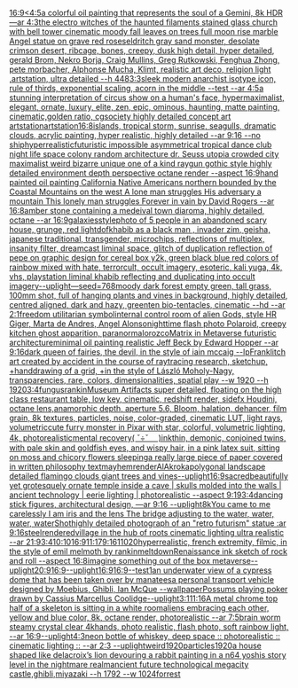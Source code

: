 [16:9](https://www.ebank.nz/aiartgenerator?category=16%3A9)[<4:5](https://www.ebank.nz/aiartgenerator?category=%3C4%3A5)[a colorful oil painting that represents the soul of a Gemini, 8k HDR —ar 4:3](https://www.ebank.nz/aiartgenerator?category=a%2520colorful%2520oil%2520painting%2520that%2520represents%2520the%2520soul%2520of%2520a%2520Gemini%2C%25208k%2520HDR%2520%E2%80%94ar%25204%3A3)[the electro  witches of the haunted filaments  stained glass church with bell tower cinematic moody fall leaves on trees full moon rise marble Angel statue on grave red roses](https://www.ebank.nz/aiartgenerator?category=the%2520electro%2520%2520witches%2520of%2520the%2520haunted%2520filaments%2520%2520stained%2520glass%2520church%2520with%2520bell%2520tower%2520cinematic%2520moody%2520fall%2520leaves%2520on%2520trees%2520full%2520moon%2520rise%2520marble%2520Angel%2520statue%2520on%2520grave%2520red%2520roses)[eldritch gray sand monster, desolate crimson desert, ribcage, bones, creepy, dusk high detail, hyper detailed, gerald Brom, Nekro Borja, Craig Mullins, Greg Rutkowski, Fenghua Zhong, pete morbacher, Alphonse Mucha, Klimt, realistic art deco, religion light ,artstation, ultra detailed --h 448](https://www.ebank.nz/aiartgenerator?category=eldritch%2520gray%2520sand%2520monster%2C%2520desolate%2520crimson%2520desert%2C%2520ribcage%2C%2520bones%2C%2520creepy%2C%2520dusk%2520high%2520detail%2C%2520hyper%2520detailed%2C%2520gerald%2520Brom%2C%2520Nekro%2520Borja%2C%2520Craig%2520Mullins%2C%2520Greg%2520Rutkowski%2C%2520Fenghua%2520Zhong%2C%2520pete%2520morbacher%2C%2520Alphonse%2520Mucha%2C%2520Klimt%2C%2520realistic%2520art%2520deco%2C%2520religion%2520light%2520%2Cartstation%2C%2520ultra%2520detailed%2520--h%2520448)[3:3](https://www.ebank.nz/aiartgenerator?category=3%3A3)[](https://www.ebank.nz/aiartgenerator?category=)[sleek modern anarchist isotype icon, rule of thirds, exponential scaling, acorn in the middle --test --ar 4:5](https://www.ebank.nz/aiartgenerator?category=sleek%2520modern%2520anarchist%2520isotype%2520icon%2C%2520rule%2520of%2520thirds%2C%2520exponential%2520scaling%2C%2520acorn%2520in%2520the%2520middle%2520--test%2520--ar%25204%3A5)[a stunning interpretation of circus show on a human's face, hypermaximalist, elegant, ornate, luxury, elite, zen, epic, ominous, haunting, matte painting, cinematic,golden ratio, cgsociety highly detailed concept art artstation](https://www.ebank.nz/aiartgenerator?category=a%2520stunning%2520interpretation%2520of%2520circus%2520show%2520on%2520a%2520human%27s%2520face%2C%2520hypermaximalist%2C%2520elegant%2C%2520ornate%2C%2520luxury%2C%2520elite%2C%2520zen%2C%2520epic%2C%2520ominous%2C%2520haunting%2C%2520matte%2520painting%2C%2520cinematic%2Cgolden%2520ratio%2C%2520cgsociety%2520highly%2520detailed%2520concept%2520art%2520artstation)[artstation](https://www.ebank.nz/aiartgenerator?category=artstation)[16:8](https://www.ebank.nz/aiartgenerator?category=16%3A8)[islands, tropical storm, sunrise, seagulls, dramatic clouds, acrylic painting, hyper realistic, highly detailed --ar 9:16 --no ship](https://www.ebank.nz/aiartgenerator?category=islands%2C%2520tropical%2520storm%2C%2520sunrise%2C%2520seagulls%2C%2520dramatic%2520clouds%2C%2520acrylic%2520painting%2C%2520hyper%2520realistic%2C%2520highly%2520detailed%2520--ar%25209%3A16%2520--no%2520ship)[hyperrealistic](https://www.ebank.nz/aiartgenerator?category=hyperrealistic)[futuristic impossible asymmetrical tropical dance club night life space colony random architecture dr. Seuss utopia crowded city maximalist weird bizarre unique one of a kind raygun gothic style highly detailed environment depth perspective octane render --aspect 16:9](https://www.ebank.nz/aiartgenerator?category=futuristic%2520impossible%2520asymmetrical%2520tropical%2520dance%2520club%2520night%2520life%2520space%2520colony%2520random%2520architecture%2520dr.%2520Seuss%2520utopia%2520crowded%2520city%2520maximalist%2520weird%2520bizarre%2520unique%2520one%2520of%2520a%2520kind%2520raygun%2520gothic%2520style%2520highly%2520detailed%2520environment%2520depth%2520perspective%2520octane%2520render%2520--aspect%252016%3A9)[hand painted oil painting California Native Americans northern bounded by the Coastal Mountains on the west A lone man struggles His adversary a mountain This lonely man struggles Forever in vain by David Rogers --ar 16:8](https://www.ebank.nz/aiartgenerator?category=hand%2520painted%2520oil%2520painting%2520California%2520Native%2520Americans%2520northern%2520bounded%2520by%2520the%2520Coastal%2520Mountains%2520on%2520the%2520west%2520A%2520lone%2520man%2520struggles%2520His%2520adversary%2520a%2520mountain%2520This%2520lonely%2520man%2520struggles%2520Forever%2520in%2520vain%2520by%2520David%2520Rogers%2520--ar%252016%3A8)[amber stone containing a medeival town diaroma, highly detailed, octane --ar 16:9](https://www.ebank.nz/aiartgenerator?category=amber%2520stone%2520containing%2520a%2520medeival%2520town%2520diaroma%2C%2520highly%2520detailed%2C%2520octane%2520--ar%252016%3A9)[galaxies](https://www.ebank.nz/aiartgenerator?category=galaxies)[style](https://www.ebank.nz/aiartgenerator?category=style)[photo of 5 people in an abandoned scary house, grunge, red light](https://www.ebank.nz/aiartgenerator?category=photo%2520of%25205%2520people%2520in%2520an%2520abandoned%2520scary%2520house%2C%2520grunge%2C%2520red%2520light)[dof](https://www.ebank.nz/aiartgenerator?category=dof)[khabib as a black man , invader zim, geisha, japanese traditional, transgender, microchips, reflections of multiplex, insanity filter,  dreamcast liminal space, glitch of duplication reflection of pepe on graphic design for cereal box y2k, green black blue red colors of rainbow mixed with hate, terrorcult, occult imagery, esoteric, kali yuga, 4k, vhs, playstation liminal khabib reflecting and duplicating into occult imagery](https://www.ebank.nz/aiartgenerator?category=khabib%2520as%2520a%2520black%2520man%2520%2C%2520invader%2520zim%2C%2520geisha%2C%2520japanese%2520traditional%2C%2520transgender%2C%2520microchips%2C%2520reflections%2520of%2520multiplex%2C%2520insanity%2520filter%2C%2520%2520dreamcast%2520liminal%2520space%2C%2520glitch%2520of%2520duplication%2520reflection%2520of%2520pepe%2520on%2520graphic%2520design%2520for%2520cereal%2520box%2520y2k%2C%2520green%2520black%2520blue%2520red%2520colors%2520of%2520rainbow%2520mixed%2520with%2520hate%2C%2520terrorcult%2C%2520occult%2520imagery%2C%2520esoteric%2C%2520kali%2520yuga%2C%25204k%2C%2520vhs%2C%2520playstation%2520liminal%2520khabib%2520reflecting%2520and%2520duplicating%2520into%2520occult%2520imagery)[--uplight](https://www.ebank.nz/aiartgenerator?category=--uplight)[—seed=768](https://www.ebank.nz/aiartgenerator?category=%E2%80%94seed%3D768)[moody dark forest empty green, tall grass, 100mm shot, full of hanging plants and vines in background, highly detailed, centred aligned, dark and hazy, greenten bio-tentacles, cinematic --hd --ar 2:1](https://www.ebank.nz/aiartgenerator?category=moody%2520dark%2520forest%2520empty%2520green%2C%2520tall%2520grass%2C%2520100mm%2520shot%2C%2520full%2520of%2520hanging%2520plants%2520and%2520vines%2520in%2520background%2C%2520highly%2520detailed%2C%2520centred%2520aligned%2C%2520dark%2520and%2520hazy%2C%2520greenten%2520bio-tentacles%2C%2520cinematic%2520--hd%2520--ar%25202%3A1)[freedom utilitarian symbol](https://www.ebank.nz/aiartgenerator?category=freedom%2520utilitarian%2520symbol)[internal control room of alien Gods, style HR Giger, Marta de Andres, Angel Alonso](https://www.ebank.nz/aiartgenerator?category=internal%2520control%2520room%2520of%2520alien%2520Gods%2C%2520style%2520HR%2520Giger%2C%2520Marta%2520de%2520Andres%2C%2520Angel%2520Alonso)[nighttime flash photo Polaroid, creepy kitchen ghost apparition, paranormal](https://www.ebank.nz/aiartgenerator?category=nighttime%2520flash%2520photo%2520Polaroid%2C%2520creepy%2520kitchen%2520ghost%2520apparition%2C%2520paranormal)[orozco](https://www.ebank.nz/aiartgenerator?category=orozco)[Matrix in Metaverse futuristic architecture](https://www.ebank.nz/aiartgenerator?category=Matrix%2520in%2520Metaverse%2520futuristic%2520architecture)[minimal oil painting realistic Jeff Beck by Edward Hopper --ar 9:16](https://www.ebank.nz/aiartgenerator?category=minimal%2520oil%2520painting%2520realistic%2520Jeff%2520Beck%2520by%2520Edward%2520Hopper%2520--ar%25209%3A16)[dark queen of fairies, the devil, in the style of iain mccaig --lp](https://www.ebank.nz/aiartgenerator?category=dark%2520queen%2520of%2520fairies%2C%2520the%2520devil%2C%2520in%2520the%2520style%2520of%2520iain%2520mccaig%2520--lp)[Frank](https://www.ebank.nz/aiartgenerator?category=Frank)[litch art created by accident in the course of raytracing research, sketchup, +handdrawing of a grid, +in the style of László Moholy-Nagy, transparencies, rare, colors, dimensionalities, spatial play --w 1920 --h 1920](https://www.ebank.nz/aiartgenerator?category=litch%2520art%2520created%2520by%2520accident%2520in%2520the%2520course%2520of%2520raytracing%2520research%2C%2520sketchup%2C%2520%2Bhanddrawing%2520of%2520a%2520grid%2C%2520%2Bin%2520the%2520style%2520of%2520L%C3%A1szl%C3%B3%2520Moholy-Nagy%2C%2520transparencies%2C%2520rare%2C%2520colors%2C%2520dimensionalities%2C%2520spatial%2520play%2520--w%25201920%2520--h%25201920)[3:4](https://www.ebank.nz/aiartgenerator?category=3%3A4)[fungus](https://www.ebank.nz/aiartgenerator?category=fungus)[rankin](https://www.ebank.nz/aiartgenerator?category=rankin)[Museum Artifacts  super detailed, floating on the high class restaurant table, low key, cinematic, redshift render, sidefx Houdini, octane lens,anamorphic depth, aperture 5.6, Bloom, halation, dehancer, film grain, 8k textures, particles, noise, color-graded, cinematic LUT, light rays, volumetric](https://www.ebank.nz/aiartgenerator?category=Museum%2520Artifacts%2520%2520super%2520detailed%2C%2520floating%2520on%2520the%2520high%2520class%2520restaurant%2520table%2C%2520low%2520key%2C%2520cinematic%2C%2520redshift%2520render%2C%2520sidefx%2520Houdini%2C%2520octane%2520lens%2Canamorphic%2520depth%2C%2520aperture%25205.6%2C%2520Bloom%2C%2520halation%2C%2520dehancer%2C%2520film%2520grain%2C%25208k%2520textures%2C%2520particles%2C%2520noise%2C%2520color-graded%2C%2520cinematic%2520LUT%2C%2520light%2520rays%2C%2520volumetric)[cute furry monster in Pixar with star, colorful, volumetric lighting, 4k, photorealistic](https://www.ebank.nz/aiartgenerator?category=cute%2520furry%2520monster%2520in%2520Pixar%2520with%2520star%2C%2520colorful%2C%2520volumetric%2520lighting%2C%25204k%2C%2520photorealistic)[mental recovery](https://www.ebank.nz/aiartgenerator?category=mental%2520recovery)[( ˇ÷ˇ　 )](https://www.ebank.nz/aiartgenerator?category=%28%2520%CB%87%C3%B7%CB%87%E3%80%80%2520%29)[ink](https://www.ebank.nz/aiartgenerator?category=ink)[thin, demonic, conjoined twins, with pale skin and goldfish eyes, and wispy hair, in a pink latex suit, sitting on moss and chicory flowers sleeping](https://www.ebank.nz/aiartgenerator?category=thin%2C%2520demonic%2C%2520conjoined%2520twins%2C%2520with%2520pale%2520skin%2520and%2520goldfish%2520eyes%2C%2520and%2520wispy%2520hair%2C%2520in%2520a%2520pink%2520latex%2520suit%2C%2520sitting%2520on%2520moss%2520and%2520chicory%2520flowers%2520sleeping)[a really large piece of paper covered in written philosophy text](https://www.ebank.nz/aiartgenerator?category=a%2520really%2520large%2520piece%2520of%2520paper%2520covered%2520in%2520written%2520philosophy%2520text)[mayhem](https://www.ebank.nz/aiartgenerator?category=mayhem)[render](https://www.ebank.nz/aiartgenerator?category=render)[AlAkroka](https://www.ebank.nz/aiartgenerator?category=AlAkroka)[polygonal landscape detailed flamingo clouds giant trees and vines](https://www.ebank.nz/aiartgenerator?category=polygonal%2520landscape%2520detailed%2520flamingo%2520clouds%2520giant%2520trees%2520and%2520vines)[--uplight](https://www.ebank.nz/aiartgenerator?category=--uplight)[16:9](https://www.ebank.nz/aiartgenerator?category=16%3A9)[sacred](https://www.ebank.nz/aiartgenerator?category=sacred)[beautifully yet grotesquely ornate temple inside a cave | skulls molded into the walls | ancient technology | eerie lighting | photorealistic --aspect 9:19](https://www.ebank.nz/aiartgenerator?category=beautifully%2520yet%2520grotesquely%2520ornate%2520temple%2520inside%2520a%2520cave%2520%7C%2520skulls%2520molded%2520into%2520the%2520walls%2520%7C%2520ancient%2520technology%2520%7C%2520eerie%2520lighting%2520%7C%2520photorealistic%2520--aspect%25209%3A19)[3:4](https://www.ebank.nz/aiartgenerator?category=3%3A4)[dancing stick figures, architectural design, —ar 9:16 --uplight](https://www.ebank.nz/aiartgenerator?category=dancing%2520stick%2520figures%2C%2520architectural%2520design%2C%2520%E2%80%94ar%25209%3A16%2520--uplight)[8k](https://www.ebank.nz/aiartgenerator?category=8k)[You came to me carelessly I am iris and the lens The bridge adjusting to the water, water, water, water](https://www.ebank.nz/aiartgenerator?category=You%2520came%2520to%2520me%2520carelessly%2520I%2520am%2520iris%2520and%2520the%2520lens%2520The%2520bridge%2520adjusting%2520to%2520the%2520water%2C%2520water%2C%2520water%2C%2520water)[Shot](https://www.ebank.nz/aiartgenerator?category=Shot)[highly detailed photograph of an "retro futurism" statue :ar 9:16](https://www.ebank.nz/aiartgenerator?category=highly%2520detailed%2520photograph%2520of%2520an%2520%22retro%2520futurism%22%2520statue%2520%3Aar%25209%3A16)[steel](https://www.ebank.nz/aiartgenerator?category=steel)[rendered](https://www.ebank.nz/aiartgenerator?category=rendered)[village in the hub of roots cinematic lighting ultra realistic --ar 21:9](https://www.ebank.nz/aiartgenerator?category=village%2520in%2520the%2520hub%2520of%2520roots%2520cinematic%2520lighting%2520ultra%2520realistic%2520--ar%252021%3A9)[3:4](https://www.ebank.nz/aiartgenerator?category=3%3A4)[10:10](https://www.ebank.nz/aiartgenerator?category=10%3A10)[16:9](https://www.ebank.nz/aiartgenerator?category=16%3A9)[11:17](https://www.ebank.nz/aiartgenerator?category=11%3A17)[9:16](https://www.ebank.nz/aiartgenerator?category=9%3A16)[1](https://www.ebank.nz/aiartgenerator?category=1)[1020](https://www.ebank.nz/aiartgenerator?category=1020)[hyperrealistic, french extremity, filmic, in the style of emil melmoth by rankin](https://www.ebank.nz/aiartgenerator?category=hyperrealistic%2C%2520french%2520extremity%2C%2520filmic%2C%2520in%2520the%2520style%2520of%2520emil%2520melmoth%2520by%2520rankin)[meltdown](https://www.ebank.nz/aiartgenerator?category=meltdown)[Renaissance ink sketch of rock and roll --aspect 16:8](https://www.ebank.nz/aiartgenerator?category=Renaissance%2520ink%2520sketch%2520of%2520rock%2520and%2520roll%2520--aspect%252016%3A8)[imagine something out of the box metaverse](https://www.ebank.nz/aiartgenerator?category=imagine%2520something%2520out%2520of%2520the%2520box%2520metaverse)[--uplight](https://www.ebank.nz/aiartgenerator?category=--uplight)[20:9](https://www.ebank.nz/aiartgenerator?category=20%3A9)[16:9](https://www.ebank.nz/aiartgenerator?category=16%3A9)[--uplight](https://www.ebank.nz/aiartgenerator?category=--uplight)[16:9](https://www.ebank.nz/aiartgenerator?category=16%3A9)[16:9](https://www.ebank.nz/aiartgenerator?category=16%3A9)[--test](https://www.ebank.nz/aiartgenerator?category=--test)[1](https://www.ebank.nz/aiartgenerator?category=1)[an underwater view of a cypress dome that has been taken over by manatees](https://www.ebank.nz/aiartgenerator?category=an%2520underwater%2520view%2520of%2520a%2520cypress%2520dome%2520that%2520has%2520been%2520taken%2520over%2520by%2520manatees)[a personal transport vehicle designed by Moebius, Ghibli, Ian McQue --wallpaper](https://www.ebank.nz/aiartgenerator?category=a%2520personal%2520transport%2520vehicle%2520designed%2520by%2520Moebius%2C%2520Ghibli%2C%2520Ian%2520McQue%2520--wallpaper)[Possums playing poker drawn by Cassius Marcellus Coolidge](https://www.ebank.nz/aiartgenerator?category=Possums%2520playing%2520poker%2520drawn%2520by%2520Cassius%2520Marcellus%2520Coolidge)[--uplight](https://www.ebank.nz/aiartgenerator?category=--uplight)[3:1](https://www.ebank.nz/aiartgenerator?category=3%3A1)[11:16](https://www.ebank.nz/aiartgenerator?category=11%3A16)[A metal chrome top half of a skeleton is sitting in a white room](https://www.ebank.nz/aiartgenerator?category=A%2520metal%2520chrome%2520top%2520half%2520of%2520a%2520skeleton%2520is%2520sitting%2520in%2520a%2520white%2520room)[](https://www.ebank.nz/aiartgenerator?category=)[aliens embracing each other, yellow and blue color, 8k, octane render, photorealistic --ar 7:5](https://www.ebank.nz/aiartgenerator?category=aliens%2520embracing%2520each%2520other%2C%2520yellow%2520and%2520blue%2520color%2C%25208k%2C%2520octane%2520render%2C%2520photorealistic%2520--ar%25207%3A5)[brain worm steamy crystal clear 4k](https://www.ebank.nz/aiartgenerator?category=brain%2520worm%2520steamy%2520crystal%2520clear%25204k)[hands, photo realistic, flash photo, soft rainbow light, --ar 16:9](https://www.ebank.nz/aiartgenerator?category=hands%2C%2520photo%2520realistic%2C%2520flash%2520photo%2C%2520soft%2520rainbow%2520light%2C%2520--ar%252016%3A9)[--uplight](https://www.ebank.nz/aiartgenerator?category=--uplight)[4:3](https://www.ebank.nz/aiartgenerator?category=4%3A3)[neon bottle of whiskey, deep space :: photorealistic :: cinematic lighting :: --ar 2:3 --uplight](https://www.ebank.nz/aiartgenerator?category=neon%2520bottle%2520of%2520whiskey%2C%2520deep%2520space%2520%3A%3A%2520photorealistic%2520%3A%3A%2520cinematic%2520lighting%2520%3A%3A%2520--ar%25202%3A3%2520--uplight)[weird](https://www.ebank.nz/aiartgenerator?category=weird)[1920](https://www.ebank.nz/aiartgenerator?category=1920)[particles](https://www.ebank.nz/aiartgenerator?category=particles)[1920](https://www.ebank.nz/aiartgenerator?category=1920)[a house shaped like delacroix’s lion devouring a rabbit painting in a n64 yoshis story level in the nightmare realm](https://www.ebank.nz/aiartgenerator?category=a%2520house%2520shaped%2520like%2520delacroix%E2%80%99s%2520lion%2520devouring%2520a%2520rabbit%2520painting%2520in%2520a%2520n64%2520yoshis%2520story%2520level%2520in%2520the%2520nightmare%2520realm)[ancient future technological megacity castle,ghibli,miyazaki  --h 1792  --w 1024](https://www.ebank.nz/aiartgenerator?category=ancient%2520future%2520technological%2520megacity%2520castle%2Cghibli%2Cmiyazaki%2520%2520--h%25201792%2520%2520--w%25201024)[forrest](https://www.ebank.nz/aiartgenerator?category=forrest)